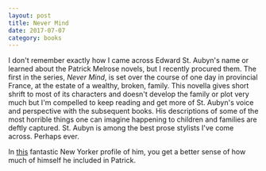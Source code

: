 ```yaml
---
layout: post
title: Never Mind 
date: 2017-07-07
category: books
---
```


I don't remember exactly how I came across Edward St. Aubyn's name or learned about the Patrick Melrose novels, but I recently procured them. The first in the series, <em>Never Mind</em>, is set over the course of one day in provincial France, at the estate of a wealthy, broken, family. This novella gives short shrift to most of its characters and doesn't develop the family or plot very much but I'm compelled to keep reading and get more of St. Aubyn's voice and perspective with the subsequent books. His descriptions of some of the most horrible things one can imagine happening to children and families are deftly captured. St. Aubyn is among the best prose stylists I've come across. Perhaps ever.

In <a href="http://www.newyorker.com/magazine/2014/06/02/inheritance">this</a> fantastic New Yorker profile of him, you get a better sense of how much of himself he included in Patrick.